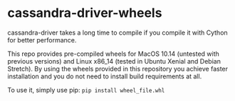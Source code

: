 # cassandra-driver-wheels

cassandra-driver takes a long time to compile if you compile it with Cython for better performance.

This repo provides pre-compiled wheels for MacOS 10.14 (untested with previous versions) and Linux x86_14 (tested in Ubuntu Xenial and Debian Stretch). By using the wheels provided in this repository you achieve faster installation and you do not need to install build requirements at all.

To use it, simply use pip: `pip install wheel_file.whl`
